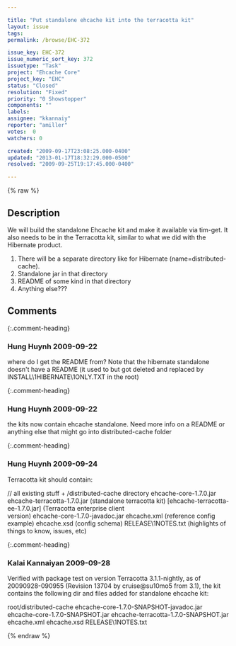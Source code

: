 ```yaml
---

title: "Put standalone ehcache kit into the terracotta kit"
layout: issue
tags: 
permalink: /browse/EHC-372

issue_key: EHC-372
issue_numeric_sort_key: 372
issuetype: "Task"
project: "Ehcache Core"
project_key: "EHC"
status: "Closed"
resolution: "Fixed"
priority: "0 Showstopper"
components: ""
labels: 
assignee: "kkannaiy"
reporter: "amiller"
votes:  0
watchers: 0

created: "2009-09-17T23:08:25.000-0400"
updated: "2013-01-17T18:32:29.000-0500"
resolved: "2009-09-25T19:17:45.000-0400"

---
```




{% raw %}



## Description

<div markdown="1" class="description">

We will build the standalone Ehcache kit and make it available via tim-get.  It also needs to be in the Terracotta kit, similar to what we did with the Hibernate product.  

1) There will be a separate directory like for Hibernate (name=distributed-cache).
2) Standalone jar in that directory
3) README of some kind in that directory
4) Anything else???

</div>

## Comments


{:.comment-heading}
### **Hung Huynh** <span class="date">2009-09-22</span>

<div markdown="1" class="comment">

where do I get the README from? Note that the hibernate standalone doesn't have a README (it used to but got deleted and replaced by INSTALL\1HIBERNATE\1ONLY.TXT in the root)


</div>


{:.comment-heading}
### **Hung Huynh** <span class="date">2009-09-22</span>

<div markdown="1" class="comment">

the kits now contain ehcache standalone. Need more info on a README or anything else that might go into distributed-cache folder

</div>


{:.comment-heading}
### **Hung Huynh** <span class="date">2009-09-24</span>

<div markdown="1" class="comment">

Terracotta kit should contain:

// all existing stuff +
/distributed-cache directory
	ehcache-core-1.7.0.jar
	ehcache-terracotta-1.7.0.jar		(standalone terracotta kit)
	[ehcache-terracotta-ee-1.7.0.jar]	(Terracotta enterprise client  
version)
	ehcache-core-1.7.0-javadoc.jar
	ehcache.xml						(reference config example)
	ehcache.xsd 					(config schema)
	RELEASE\1NOTES.txt				(highlights of things to know, issues, etc)

</div>


{:.comment-heading}
### **Kalai Kannaiyan** <span class="date">2009-09-28</span>

<div markdown="1" class="comment">

Verified with package test on version Terracotta 3.1.1-nightly, as of 20090928-090955 (Revision 13704 by cruise@su10mo5 from 3.1), 
the kit contains the following dir and files added for standalone ehcache kit:

root/distributed-cache
ehcache-core-1.7.0-SNAPSHOT-javadoc.jar
ehcache-core-1.7.0-SNAPSHOT.jar
ehcache-terracotta-1.7.0-SNAPSHOT.jar
ehcache.xml
ehcache.xsd
RELEASE\1NOTES.txt

</div>



{% endraw %}

